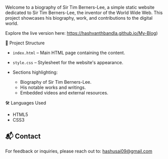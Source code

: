 Welcome to a biography of Sir Tim Berners-Lee, a simple static website dedicated to Sir Tim Berners-Lee, the inventor of the World Wide Web. This project showcases his biography, work, and contributions to the digital world.

Explore the live version here: https://hashvanthbandla.github.io/My-Blog)

📁 Project Structure

* `index.html` – Main HTML page containing the content.
* `style.css` – Stylesheet for the website's appearance.

* Sections highlighting:

  * Biography of Sir Tim Berners-Lee.
  * His notable works and writings.
  * Embedded videos and external resources.

🛠️ Languages Used

* HTML5
* CSS3

## 📬 Contact

For feedback or inquiries, please reach out to: [hashusai09@gmail.com](mailto:hashusai09@gmail.com)
